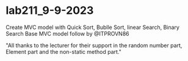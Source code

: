 # lab211_9-9-2023
Create MVC model with Quick Sort, Bublle Sort, linear Search, Binary Search
Base MVC model follow by @ITPROVN86

"All thanks to the lecturer for their support in the random number part, Element part and the non-static method part."
